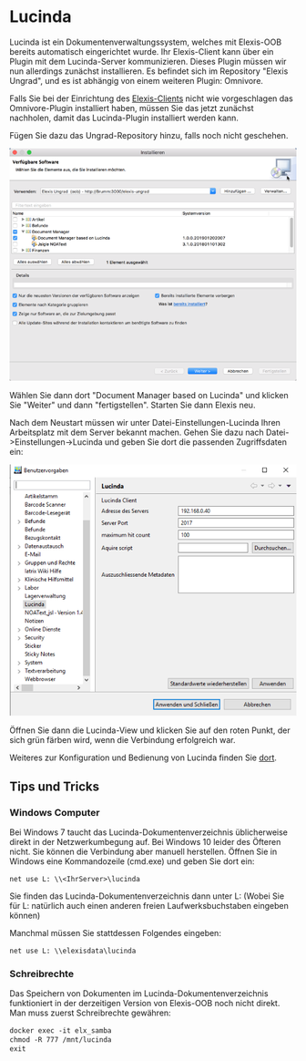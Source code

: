 # Lucinda

Lucinda ist ein Dokumentenverwaltungssystem, welches mit Elexis-OOB bereits automatisch eingerichtet wurde. Ihr Elexis-Client kann über ein Plugin mit dem Lucinda-Server kommunizieren. Dieses Plugin müssen wir nun allerdings zunächst installieren. Es befindet sich im Repository "Elexis Ungrad", und es ist abhängig von einem weiteren Plugin: Omnivore.

Falls Sie bei der Einrichtung des [Elexis-Clients](elexis.md) nicht wie vorgeschlagen das Omnivore-Plugin installiert haben, müssen Sie das jetzt zunächst nachholen, damit das Lucinda-Plugin installiert werden kann.

Fügen Sie dazu das Ungrad-Repository hinzu, falls noch nicht geschehen.

![](../images/lucinda_use_01.png)

Wählen Sie dann dort "Document Manager based on Lucinda" und klicken Sie "Weiter" und dann "fertigstellen". Starten Sie dann Elexis neu.


Nach dem Neustart müssen wir unter Datei-Einstellungen-Lucinda Ihren Arbeitsplatz mit dem Server bekannt machen. Gehen Sie dazu nach Datei->Einstellungen->Lucinda und geben Sie dort die passenden Zugriffsdaten ein:

![](../images/lucinda_01.png)

Öffnen Sie dann die Lucinda-View und klicken Sie auf den roten Punkt, der sich grün färben wird, wenn die Verbindung erfolgreich war. 

Weiteres zur Konfiguration und Bedienung von Lucinda finden Sie [dort](https://elexis.ch/ungrad/features/lucinda/).


## Tips und Tricks


### Windows Computer

Bei Windows 7 taucht das Lucinda-Dokumentenverzeichnis üblicherweise direkt in der Netzwerkumbegung auf. Bei Windows 10 leider des Öfteren nicht. Sie können die Verbindung aber manuell herstellen. Öffnen Sie in Windows eine Kommandozeile (cmd.exe) und geben Sie dort ein:

```
net use L: \\<IhrServer>\lucinda
```
Sie finden das Lucinda-Dokumentenverzeichnis dann unter L: (Wobei Sie für L: natürlich auch einen anderen freien Laufwerksbuchstaben eingeben können)

Manchmal müssen Sie stattdessen Folgendes eingeben: 

```
net use L: \\elexisdata\lucinda
```

### Schreibrechte
Das Speichern von Dokumenten im Lucinda-Dokumentenverzeichnis funktioniert in der derzeitigen Version von Elexis-OOB noch nicht direkt. Man muss zuerst Schreibrechte gewähren:


```
docker exec -it elx_samba
chmod -R 777 /mnt/lucinda
exit
```

